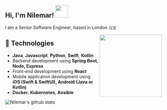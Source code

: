 <h2> Hi, I'm Nilemar! <img src="https://i.ibb.co/mCfFsHS/hello.png" width="40px"></h2>

<p>I am a Senior Software Engineer, based in London 🇬🇧</p>

<img align="right" src="https://i.ibb.co/PQ3yJsn/dev.png" width="200px"></h2>

## 🚀 Technologies

- **Java**, **Javascript**, **Python**, **Swift**, **Kotlin**
- Backend development using **Spring Boot, Node, Express**
- Front-end development using **React**
- Mobile application development using **iOS (Swift & SwiftUI), Android (Java or Kotlin)**
- **Docker**, **Kubernetes**, **Ansible**

![Nilemar's github stats](https://github-readme-stats.vercel.app/api?username=nilemarbarcelos&theme=dracula&show_icons=true&count_private=true)

